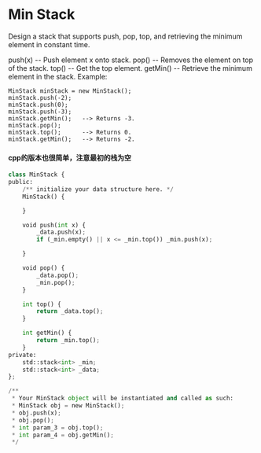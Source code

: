 # Min Stack

Design a stack that supports push, pop, top, and retrieving the minimum element in constant time.

push(x) -- Push element x onto stack.
pop() -- Removes the element on top of the stack.
top() -- Get the top element.
getMin() -- Retrieve the minimum element in the stack.
Example:
```
MinStack minStack = new MinStack();
minStack.push(-2);
minStack.push(0);
minStack.push(-3);
minStack.getMin();   --> Returns -3.
minStack.pop();
minStack.top();      --> Returns 0.
minStack.getMin();   --> Returns -2.
```

#### cpp的版本也很简单，注意最初的栈为空

```python
class MinStack {
public:
    /** initialize your data structure here. */
    MinStack() {

    }

    void push(int x) {
        _data.push(x);
        if (_min.empty() || x <= _min.top()) _min.push(x);

    }

    void pop() {
        _data.pop();
        _min.pop();
    }

    int top() {
        return _data.top();
    }

    int getMin() {
        return _min.top();
    }
private:
    std::stack<int> _min;
    std::stack<int> _data;
};

/**
 * Your MinStack object will be instantiated and called as such:
 * MinStack obj = new MinStack();
 * obj.push(x);
 * obj.pop();
 * int param_3 = obj.top();
 * int param_4 = obj.getMin();
 */
```

